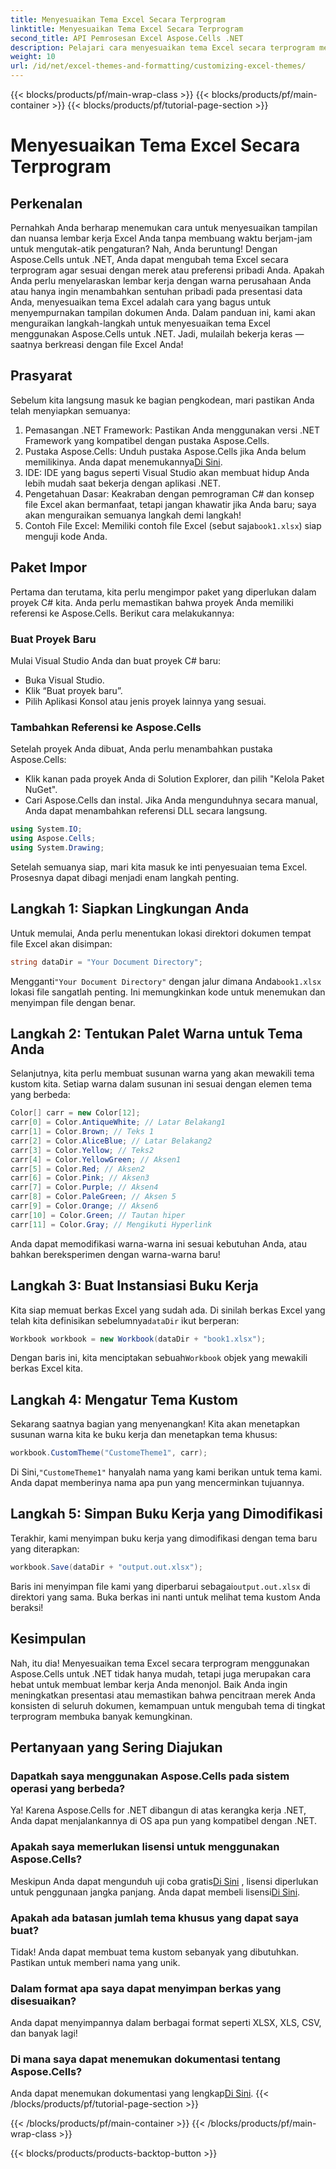 ```yaml
---
title: Menyesuaikan Tema Excel Secara Terprogram
linktitle: Menyesuaikan Tema Excel Secara Terprogram
second_title: API Pemrosesan Excel Aspose.Cells .NET
description: Pelajari cara menyesuaikan tema Excel secara terprogram menggunakan Aspose.Cells untuk .NET dengan panduan lengkap ini. Sempurnakan spreadsheet Anda.
weight: 10
url: /id/net/excel-themes-and-formatting/customizing-excel-themes/
---
```


{{< blocks/products/pf/main-wrap-class >}}
{{< blocks/products/pf/main-container >}}
{{< blocks/products/pf/tutorial-page-section >}}

# Menyesuaikan Tema Excel Secara Terprogram

## Perkenalan
Pernahkah Anda berharap menemukan cara untuk menyesuaikan tampilan dan nuansa lembar kerja Excel Anda tanpa membuang waktu berjam-jam untuk mengutak-atik pengaturan? Nah, Anda beruntung! Dengan Aspose.Cells untuk .NET, Anda dapat mengubah tema Excel secara terprogram agar sesuai dengan merek atau preferensi pribadi Anda. Apakah Anda perlu menyelaraskan lembar kerja dengan warna perusahaan Anda atau hanya ingin menambahkan sentuhan pribadi pada presentasi data Anda, menyesuaikan tema Excel adalah cara yang bagus untuk menyempurnakan tampilan dokumen Anda. Dalam panduan ini, kami akan menguraikan langkah-langkah untuk menyesuaikan tema Excel menggunakan Aspose.Cells untuk .NET. Jadi, mulailah bekerja keras — saatnya berkreasi dengan file Excel Anda!
## Prasyarat
Sebelum kita langsung masuk ke bagian pengkodean, mari pastikan Anda telah menyiapkan semuanya:
1. Pemasangan .NET Framework: Pastikan Anda menggunakan versi .NET Framework yang kompatibel dengan pustaka Aspose.Cells.
2. Pustaka Aspose.Cells: Unduh pustaka Aspose.Cells jika Anda belum memilikinya. Anda dapat menemukannya[Di Sini](https://releases.aspose.com/cells/net/). 
3. IDE: IDE yang bagus seperti Visual Studio akan membuat hidup Anda lebih mudah saat bekerja dengan aplikasi .NET.
4. Pengetahuan Dasar: Keakraban dengan pemrograman C# dan konsep file Excel akan bermanfaat, tetapi jangan khawatir jika Anda baru; saya akan menguraikan semuanya langkah demi langkah!
5.  Contoh File Excel: Memiliki contoh file Excel (sebut saja`book1.xlsx`) siap menguji kode Anda.
## Paket Impor
Pertama dan terutama, kita perlu mengimpor paket yang diperlukan dalam proyek C# kita. Anda perlu memastikan bahwa proyek Anda memiliki referensi ke Aspose.Cells. Berikut cara melakukannya:
### Buat Proyek Baru
Mulai Visual Studio Anda dan buat proyek C# baru:
- Buka Visual Studio.
- Klik “Buat proyek baru”.
- Pilih Aplikasi Konsol atau jenis proyek lainnya yang sesuai.
### Tambahkan Referensi ke Aspose.Cells
Setelah proyek Anda dibuat, Anda perlu menambahkan pustaka Aspose.Cells:
- Klik kanan pada proyek Anda di Solution Explorer, dan pilih "Kelola Paket NuGet".
- Cari Aspose.Cells dan instal. Jika Anda mengunduhnya secara manual, Anda dapat menambahkan referensi DLL secara langsung.
```csharp
using System.IO;
using Aspose.Cells;
using System.Drawing;
``` 
Setelah semuanya siap, mari kita masuk ke inti penyesuaian tema Excel. Prosesnya dapat dibagi menjadi enam langkah penting. 
## Langkah 1: Siapkan Lingkungan Anda
Untuk memulai, Anda perlu menentukan lokasi direktori dokumen tempat file Excel akan disimpan:
```csharp
string dataDir = "Your Document Directory";
```
 Mengganti`"Your Document Directory"` dengan jalur dimana Anda`book1.xlsx` lokasi file sangatlah penting. Ini memungkinkan kode untuk menemukan dan menyimpan file dengan benar. 
## Langkah 2: Tentukan Palet Warna untuk Tema Anda
Selanjutnya, kita perlu membuat susunan warna yang akan mewakili tema kustom kita. Setiap warna dalam susunan ini sesuai dengan elemen tema yang berbeda:
```csharp
Color[] carr = new Color[12];
carr[0] = Color.AntiqueWhite; // Latar Belakang1
carr[1] = Color.Brown; // Teks 1
carr[2] = Color.AliceBlue; // Latar Belakang2
carr[3] = Color.Yellow; // Teks2
carr[4] = Color.YellowGreen; // Aksen1
carr[5] = Color.Red; // Aksen2
carr[6] = Color.Pink; // Aksen3
carr[7] = Color.Purple; // Aksen4
carr[8] = Color.PaleGreen; // Aksen 5
carr[9] = Color.Orange; // Aksen6
carr[10] = Color.Green; // Tautan hiper
carr[11] = Color.Gray; // Mengikuti Hyperlink
```
Anda dapat memodifikasi warna-warna ini sesuai kebutuhan Anda, atau bahkan bereksperimen dengan warna-warna baru!
## Langkah 3: Buat Instansiasi Buku Kerja
 Kita siap memuat berkas Excel yang sudah ada. Di sinilah berkas Excel yang telah kita definisikan sebelumnya`dataDir` ikut berperan:
```csharp
Workbook workbook = new Workbook(dataDir + "book1.xlsx");
```
 Dengan baris ini, kita menciptakan sebuah`Workbook` objek yang mewakili berkas Excel kita. 
## Langkah 4: Mengatur Tema Kustom
Sekarang saatnya bagian yang menyenangkan! Kita akan menetapkan susunan warna kita ke buku kerja dan menetapkan tema khusus:
```csharp
workbook.CustomTheme("CustomeTheme1", carr);
```
 Di Sini,`"CustomeTheme1"` hanyalah nama yang kami berikan untuk tema kami. Anda dapat memberinya nama apa pun yang mencerminkan tujuannya. 
## Langkah 5: Simpan Buku Kerja yang Dimodifikasi
Terakhir, kami menyimpan buku kerja yang dimodifikasi dengan tema baru yang diterapkan:
```csharp
workbook.Save(dataDir + "output.out.xlsx");
```
 Baris ini menyimpan file kami yang diperbarui sebagai`output.out.xlsx` di direktori yang sama. Buka berkas ini nanti untuk melihat tema kustom Anda beraksi!
## Kesimpulan
Nah, itu dia! Menyesuaikan tema Excel secara terprogram menggunakan Aspose.Cells untuk .NET tidak hanya mudah, tetapi juga merupakan cara hebat untuk membuat lembar kerja Anda menonjol. Baik Anda ingin meningkatkan presentasi atau memastikan bahwa pencitraan merek Anda konsisten di seluruh dokumen, kemampuan untuk mengubah tema di tingkat terprogram membuka banyak kemungkinan.
## Pertanyaan yang Sering Diajukan
### Dapatkah saya menggunakan Aspose.Cells pada sistem operasi yang berbeda?  
Ya! Karena Aspose.Cells for .NET dibangun di atas kerangka kerja .NET, Anda dapat menjalankannya di OS apa pun yang kompatibel dengan .NET.
### Apakah saya memerlukan lisensi untuk menggunakan Aspose.Cells?  
 Meskipun Anda dapat mengunduh uji coba gratis[Di Sini](https://releases.aspose.com/) , lisensi diperlukan untuk penggunaan jangka panjang. Anda dapat membeli lisensi[Di Sini](https://purchase.aspose.com/buy).
### Apakah ada batasan jumlah tema khusus yang dapat saya buat?  
Tidak! Anda dapat membuat tema kustom sebanyak yang dibutuhkan. Pastikan untuk memberi nama yang unik.
### Dalam format apa saya dapat menyimpan berkas yang disesuaikan?  
Anda dapat menyimpannya dalam berbagai format seperti XLSX, XLS, CSV, dan banyak lagi!
### Di mana saya dapat menemukan dokumentasi tentang Aspose.Cells?  
Anda dapat menemukan dokumentasi yang lengkap[Di Sini](https://reference.aspose.com/cells/net/).
{{< /blocks/products/pf/tutorial-page-section >}}

{{< /blocks/products/pf/main-container >}}
{{< /blocks/products/pf/main-wrap-class >}}

{{< blocks/products/products-backtop-button >}}
